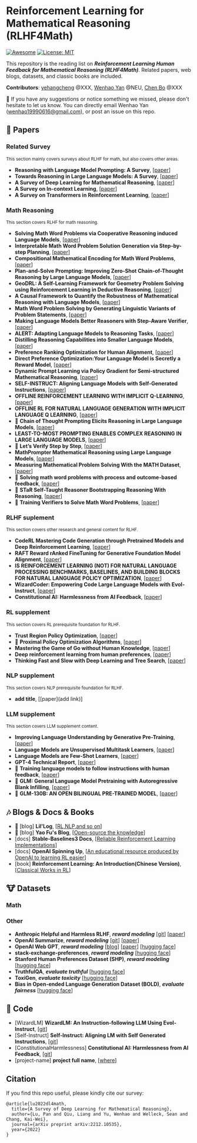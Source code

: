 # Reinforcement Learning for Mathematical Reasoning (RLHF4Math)

[![Awesome](https://awesome.re/badge.svg)](https://github.com/TaciturnMute/RLHF4Math/tree/main) 
[![License: MIT](https://img.shields.io/badge/License-MIT-green.svg)](https://opensource.org/licenses/MIT)

This repository is the reading list on ***Reinforcement Learning Human Feedback for Mathematical Reasoning (RLHF4Math)***. Related papers, web blogs, datasets, and classic books are included. 

**Contributors**: [yehangcheng]() @XXX, [Wenhao Yan](https://gitee.com/ByTheSea) @NEU, [Chen Bo]() @XXX

:bell: If you have any suggestions or notice something we missed, please don't hesitate to let us know. You can directly email Wenhao Yan (wenhao19990616@gmail.com), or post an issue on this repo.

## 🦁 Papers

### Related Survey
<small>This section mainly covers surveys about RLHF for math, but also covers other areas.</small>

- **Reasoning with Language Model Prompting: A Survey**, [[paper](https://arxiv.org/pdf/2212.09597.pdf)]
- **Towards Reasoning in Large Language Models: A Survey**, [[paper](https://arxiv.org/pdf/2212.10403.pdf)]
- **A Survey of Deep Learning for Mathematical Reasoning**, [[paper](https://aclanthology.org/2023.acl-long.817.pdf)]
- **A Survey on In-context Learning**, [[paper](https://arxiv.org/pdf/2301.00234.pdf)]
- **A Survey on Transformers in Reinforcement Learning**, [[paper](https://arxiv.org/pdf/2301.03044.pdf)]

### Math Reasoning
<small>This section covers RLHF for math reasoning.</small>

- **Solving Math Word Problems via Cooperative Reasoning induced Language Models**, [[paper](https://aclanthology.org/2023.acl-long.245.pdf)]
- **Interpretable Math Word Problem Solution Generation via Step-by-step Planning**, [[paper](https://aclanthology.org/2023.acl-long.379.pdf)]
- **Compositional Mathematical Encoding for Math Word Problems**, [[paper](https://aclanthology.org/2023.findings-acl.635.pdf)]
- **Plan-and-Solve Prompting: Improving Zero-Shot Chain-of-Thought Reasoning by Large Language Models**, [[paper](https://aclanthology.org/2023.acl-long.147.pdf)]
- **GeoDRL: A Self-Learning Framework for Geometry Problem Solving using Reinforcement Learning in Deductive Reasoning**, [[paper](https://aclanthology.org/2023.findings-acl.850.pdf)]
- **A Causal Framework to Quantify the Robustness of Mathematical Reasoning with Language Models**, [[paper](https://aclanthology.org/2023.acl-long.32.pdf)]
- **Math Word Problem Solving by Generating Linguistic Variants of Problem Statements**, [[paper](https://aclanthology.org/2023.acl-srw.49.pdf)]
- **Making Language Models Better Reasoners with Step-Aware Verifier**, [[paper](https://aclanthology.org/2023.acl-long.291.pdf)]
- **ALERT: Adapting Language Models to Reasoning Tasks**, [[paper](https://aclanthology.org/2023.acl-long.60.pdf)]
- **Distilling Reasoning Capabilities into Smaller Language Models**, [[paper](https://aclanthology.org/2023.findings-acl.441.pdf)]
- **Preference Ranking Optimization for Human Alignment**, [[paper](https://arxiv.org/pdf/2306.17492.pdf)]
- **Direct Preference Optimization:Your Language Model is Secretly a Reward Model**, [[paper](https://arxiv.org/pdf/2305.18290.pdf)]
- **Dynamic Prompt Learning via Policy Gradient for Semi-structured Mathematical Reasoning**, [[paper](https://promptpg.github.io/)]
- **SELF-INSTRUCT: Aligning Language Models with Self-Generated Instructions**, [[paper](https://arxiv.org/pdf/2212.10560.pdf)]
- **OFFLINE REINFORCEMENT LEARNING WITH IMPLICIT Q-LEARNING**, [[paper](https://arxiv.org/pdf/2110.06169.pdf)]
- **OFFLINE RL FOR NATURAL LANGUAGE GENERATION WITH IMPLICIT LANGUAGE Q LEARNING**, [[paper](https://arxiv.org/pdf/2206.11871.pdf)]
- 💐 **Chain of Thought Prompting Elicits Reasoning in Large Language Models**, [[paper](https://arxiv.org/pdf/2201.11903.pdf)]
- **LEAST-TO-MOST PROMPTING ENABLES COMPLEX REASONING IN LARGE LANGUAGE MODELS**, [[paper](https://arxiv.org/pdf/2205.10625.pdf)]
- 💐 **Let’s Verify Step by Step**, [[paper](https://arxiv.org/abs/2305.20050)]
- **MathPrompter Mathematical Reasoning using Large Language Models**, [[paper](https://arxiv.org/pdf/2303.05398.pdf)]
- **Measuring Mathematical Problem Solving With the MATH Dataset**, [[paper](https://arxiv.org/pdf/2103.03874.pdf)]
- 💐 **Solving math word problems with process and outcome-based feedback**, [[paper](https://arxiv.org/pdf/2211.14275.pdf)]
- 💐 **STaR Self-Taught Reasoner Bootstrapping Reasoning With Reasoning**, [[paper](https://arxiv.org/pdf/2203.14465.pdf)]
- 💐 **Training Verifiers to Solve Math Word Problems**, [[paper](https://arxiv.org/pdf/2110.14168.pdf)]

### RLHF suplement
<small>This section covers other research and general content for RLHF.</small>

- **CodeRL Mastering Code Generation through Pretrained Models and Deep Reinforcement Learning**, [[paper](https://arxiv.org/pdf/2207.01780.pdf)]
- **RAFT Reward rAnked FineTuning for Generative Foundation Model Alignment**, [[paper](https://arxiv.org/pdf/2304.06767.pdf)]
- **IS REINFORCEMENT LEARNING (NOT) FOR NATURAL LANGUAGE PROCESSING BENCHMARKS, BASELINES, AND BUILDING BLOCKS FOR NATURAL LANGUAGE POLICY OPTIMIZATION**, [[paper](https://arxiv.org/pdf/2210.01241.pdf)]
- **WizardCoder: Empowering Code Large Language Models with Evol-Instruct**, [[paper](https://arxiv.org/pdf/2306.08568.pdf)]
- **Constitutional AI: Harmlessness from AI Feedback**, [[paper](https://arxiv.org/pdf/2212.08073.pdf)]

### RL supplement
<small>This section covers RL prerequisite foundation for RLHF.</small>

- **Trust Region Policy Optimization**, [[paper](https://arxiv.org/pdf/1502.05477.pdf)]
- 💐 **Proximal Policy Optimization Algorithms**, [[paper](https://arxiv.org/pdf/1707.06347.pdf)]
- **Mastering the Game of Go without Human Knowledge**, [[paper](https://faculty.washington.edu/jwilker/559/2018/go.pdf)]
- **Deep reinforcement learning from human preferences**, [[paper](https://arxiv.org/pdf/1706.03741.pdf)]
- **Thinking Fast and Slow with Deep Learning and Tree Search**, [[paper](https://arxiv.org/pdf/1705.08439.pdf)]

### NLP supplement
<small>This section covers NLP prerequisite foundation for RLHF.</small>

- **add title**, [[paper](add link)]

### LLM supplement
<small>This section covers LLM supplement content.</small>

- **Improving Language Understanding by Generative Pre-Training**, [[paper](https://cdn.openai.com/research-covers/language-unsupervised/language_understanding_paper.pdf)]
- **Language Models are Unsupervised Multitask Learners**, [[paper](https://cdn.openai.com/better-language-models/language_models_are_unsupervised_multitask_learners.pdf)]
- **Language Models are Few-Shot Learners**, [[paper](https://arxiv.org/pdf/2005.14165.pdf)]
- **GPT-4 Technical Report**, [[paper](https://arxiv.org/pdf/2303.08774.pdf)]
- 💐 **Training language models to follow instructions with human feedback**, [[paper](https://arxiv.org/pdf/2203.02155.pdf)]
- 💐 **GLM: General Language Model Pretraining with Autoregressive Blank Infilling**, [[paper](https://arxiv.org/pdf/2103.10360.pdf)]
- 💐 **GLM-130B: AN OPEN BILINGUAL PRE-TRAINED MODEL**, [[paper](https://arxiv.org/pdf/2210.02414.pdf)]


## 🎶 Blogs & Docs & Books

- 🍑 [blog] **Lil'Log**, [[RL,NLP,and so on](https://lilianweng.github.io/)]
- 🍑 [blog] **Yao Fu's Blog**, [[Open-source the knowledge](https://franxyao.github.io/)]
- [docs] **Stable-Baselines3 Docs**, [[Reliable Reinforcement Learning Implementations](https://stable-baselines3.readthedocs.io/en/master/)]
- [docs] **OpenAI Spinning Up**, [[An educational resource produced by OpenAI to learning RL easier](https://spinningup.openai.com/en/latest/)]
- [book] **Reinforcement Learning: An Introduction(Chinese Version)**, [[Classical Works in RL](https://rl.qiwihui.com/zh_CN/latest/index.html)]


## 🐮 Datasets

### Math

### Other
- **Anthropic Helpful and Harmless RLHF**, ***reward modeling*** [[git](https://github.com/anthropics/hh-rlhf)] [[paper](https://arxiv.org/pdf/2204.05862.pdf)]
- **OpenAI Summarize**, ***reward modeling*** [[git](https://github.com/openai/summarize-from-feedback)] [[paper](https://arxiv.org/pdf/2009.01325.pdf)]
- **OpenAI Web GPT**, ***reward modeling*** [[blog](https://openai.com/research/webgpt)] [[paper](https://arxiv.org/pdf/2112.09332.pdf)] [[hugging face](https://huggingface.co/datasets/openai/webgpt_comparisons)]
- **stack-exchange-preferences**, ***reward modeling*** [[hugging face](https://huggingface.co/datasets/HuggingFaceH4/stack-exchange-preferences)]
- **Stanford Human Preferences Dataset (SHP)**, ***reward modeling*** [[hugging face](https://huggingface.co/datasets/stanfordnlp/SHP)]
- **TruthfulQA**, ***evaluate truthful*** [[hugging face](https://huggingface.co/datasets/truthful_qa)]
- **ToxiGen**, ***evaluate toxicity*** [[hugging face](https://huggingface.co/datasets/skg/toxigen-data)]
- **Bias in Open-ended Language Generation Dataset (BOLD)**, ***evaluate fairness*** [[hugging face](https://huggingface.co/datasets/AlexaAI/bold)]




## 🎨 Code

- [WizardLM] **WizardLM: An Instruction-following LLM Using Evol-Instruct**, [[git](https://github.com/nlpxucan/WizardLM)]
- [Self-Instruct] **Self-Instruct: Aligning LM with Self Generated Instructions**, [[git](https://github.com/yizhongw/self-instruct)]
- [ConstitutionalHarmlessness] **Constitutional AI: Harmlessness from AI Feedback**, [[git](https://github.com/anthropics/constitutionalharmlessnesspaper)]
- [project-name] **project full name**, [[where](link)]



## Citation
If you find this repo useful, please kindly cite our survey:

```
@article{lu2022dl4math,
  title={A Survey of Deep Learning for Mathematical Reasoning},
  author={Lu, Pan and Qiu, Liang and Yu, Wenhao and Welleck, Sean and Chang, Kai-Wei},
  journal={arXiv preprint arXiv:2212.10535},
  year={2022}
}
```